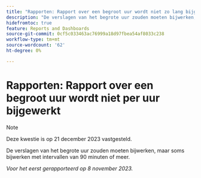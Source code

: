 ```yaml
---
title: "Rapporten: Rapport over een begroot uur wordt niet zo lang bijgewerkt als verwacht"
description: "De verslagen van het begrote uur zouden moeten bijwerken, maar soms bijwerken met intervallen van 90 minuten of meer."
hidefromtoc: true
feature: Reports and Dashboards
source-git-commit: 0cf5c033463ac76999a18d97fbea54af8033c238
workflow-type: tm+mt
source-wordcount: '62'
ht-degree: 0%

---
```



# Rapporten: Rapport over een begroot uur wordt niet per uur bijgewerkt

>[!NOTE]
>
>Deze kwestie is op 21 december 2023 vastgesteld.

De verslagen van het begrote uur zouden moeten bijwerken, maar soms bijwerken met intervallen van 90 minuten of meer.

_Voor het eerst gerapporteerd op 8 november 2023._
